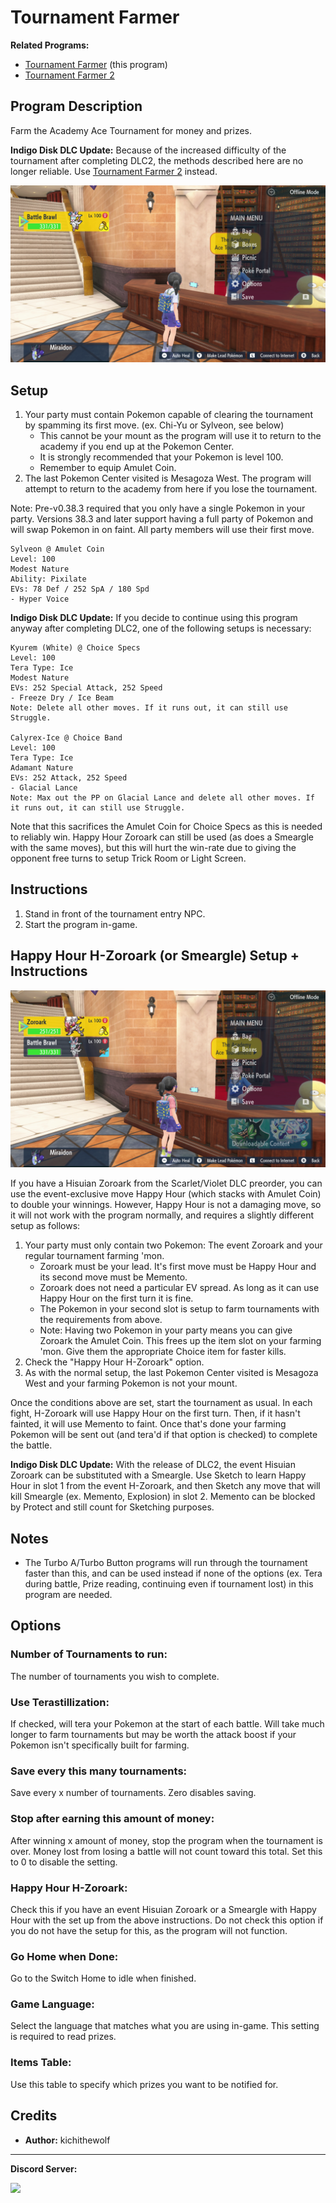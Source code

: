 # Tournament Farmer

**Related Programs:**
- [Tournament Farmer](TournamentFarmer.md) (this program)
- [Tournament Farmer 2](TournamentFarmer2.md)

## Program Description

Farm the Academy Ace Tournament for money and prizes.

**Indigo Disk DLC Update:** Because of the increased difficulty of the tournament after completing DLC2, the methods described here are no longer reliable. Use [Tournament Farmer 2](TournamentFarmer2.md) instead.

<img src="images/TournamentFarmer.png">

## Setup

1. Your party must contain Pokemon capable of clearing the tournament by spamming its first move. (ex. Chi-Yu or Sylveon, see below)
	* This cannot be your mount as the program will use it to return to the academy if you end up at the Pokemon Center.
	* It is strongly recommended that your Pokemon is level 100.
	* Remember to equip Amulet Coin.
2. The last Pokemon Center visited is Mesagoza West. The program will attempt to return to the academy from here if you lose the tournament.

Note: Pre-v0.38.3 required that you only have a single Pokemon in your party. Versions 38.3 and later support having a full party of Pokemon and will swap Pokemon in on faint. All party members will use their first move.

```
Sylveon @ Amulet Coin
Level: 100
Modest Nature
Ability: Pixilate
EVs: 78 Def / 252 SpA / 180 Spd
- Hyper Voice
```
**Indigo Disk DLC Update:** If you decide to continue using this program anyway after completing DLC2, one of the following setups is necessary:
```
Kyurem (White) @ Choice Specs
Level: 100
Tera Type: Ice
Modest Nature
EVs: 252 Special Attack, 252 Speed
- Freeze Dry / Ice Beam
Note: Delete all other moves. If it runs out, it can still use Struggle.

Calyrex-Ice @ Choice Band
Level: 100
Tera Type: Ice
Adamant Nature
EVs: 252 Attack, 252 Speed
- Glacial Lance
Note: Max out the PP on Glacial Lance and delete all other moves. If it runs out, it can still use Struggle.
```
Note that this sacrifices the Amulet Coin for Choice Specs as this is needed to reliably win. Happy Hour Zoroark can still be used (as does a Smeargle with the same moves), but this will hurt the win-rate due to giving the opponent free turns to setup Trick Room or Light Screen.

## Instructions

1. Stand in front of the tournament entry NPC.
2. Start the program in-game.

## Happy Hour H-Zoroark (or Smeargle) Setup + Instructions

<img src="images/TournamentFarmerZoroark.png">

If you have a Hisuian Zoroark from the Scarlet/Violet DLC preorder, you can use the event-exclusive move Happy Hour (which stacks with Amulet Coin) to double your winnings. However, Happy Hour is not a damaging move, so it will not work with the program normally, and requires a slightly different setup as follows:

1. Your party must only contain two Pokemon: The event Zoroark and your regular tournament farming 'mon.
	* Zoroark must be your lead. It's first move must be Happy Hour and its second move must be Memento.
	* Zoroark does not need a particular EV spread. As long as it can use Happy Hour on the first turn it is fine.
	* The Pokemon in your second slot is setup to farm tournaments with the requirements from above.
	* Note: Having two Pokemon in your party means you can give Zoroark the Amulet Coin. This frees up the item slot on your farming 'mon. Give them the appropriate Choice item for faster kills.
2. Check the "Happy Hour H-Zoroark" option.
3. As with the normal setup, the last Pokemon Center visited is Mesagoza West and your farming Pokemon is not your mount.

Once the conditions above are set, start the tournament as usual. In each fight, H-Zoroark will use Happy Hour on the first turn. Then, if it hasn't fainted, it will use Memento to faint. Once that's done your farming Pokemon will be sent out (and tera'd if that option is checked) to complete the battle.

**Indigo Disk DLC Update:** With the release of DLC2, the event Hisuian Zoroark can be substituted with a Smeargle. Use Sketch to learn Happy Hour in slot 1 from the event H-Zoroark, and then Sketch any move that will kill Smeargle (ex. Memento, Explosion) in slot 2. Memento can be blocked by Protect and still count for Sketching purposes.

## Notes
- The Turbo A/Turbo Button programs will run through the tournament faster than this, and can be used instead if none of the options (ex. Tera during battle, Prize reading, continuing even if tournament lost) in this program are needed.

## Options

### Number of Tournaments to run:

The number of tournaments you wish to complete.

### Use Terastillization:

If checked, will tera your Pokemon at the start of each battle. Will take much longer to farm tournaments but may be worth the attack boost if your Pokemon isn't specifically built for farming.

### Save every this many tournaments:

Save every x number of tournaments. Zero disables saving.

### Stop after earning this amount of money:

After winning x amount of money, stop the program when the tournament is over. Money lost from losing a battle will not count toward this total. Set this to 0 to disable the setting.

### Happy Hour H-Zoroark:

Check this if you have an event Hisuian Zoroark or a Smeargle with Happy Hour with the set up from the above instructions. Do not check this option if you do not have the setup for this, as the program will not function.

### Go Home when Done:

Go to the Switch Home to idle when finished.

### Game Language:

Select the language that matches what you are using in-game. This setting is required to read prizes.

### Items Table:

Use this table to specify which prizes you want to be notified for.

## Credits

- **Author:** kichithewolf


<hr>

**Discord Server:** 

[<img src="https://canary.discordapp.com/api/guilds/695809740428673034/widget.png?style=banner2">](https://discord.gg/cQ4gWxN)

